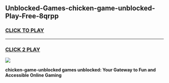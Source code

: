 
## Unblocked-Games-chicken-game-unblocked-Play-Free-8qrpp
<h3>
<a href="https://premium76.site?title=chicken-game-unblocked&ref=09A">CLICK TO PLAY</a></h3>
<hr>

<h3>
<a href="https://premium76.site?title=chicken-game-unblocked&ref=09A">CLICK 2 PLAY</a>
  
</h3>

<a href="https://premium76.site?title=chicken-game-unblocked&ref=09A"><img src="https://clearcache.store/games.png"></a>


**chicken-game-unblocked games unblocked: Your Gateway to Fun and Accessible Online Gaming**
